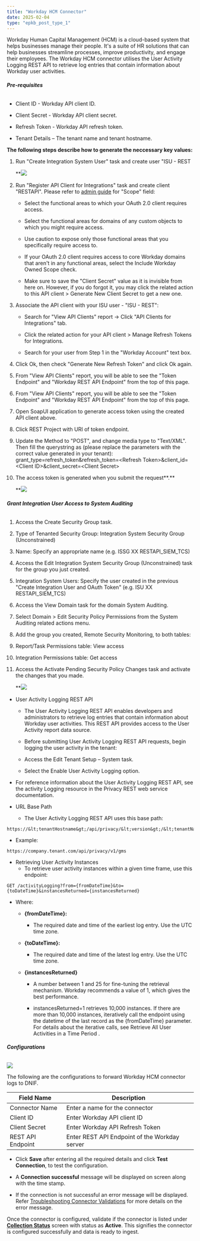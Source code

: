 ```yaml
---
title: "Workday HCM Connector"
date: 2025-02-04
type: "epkb_post_type_1"
---
```


Workday Human Capital Management (HCM) is a cloud-based system that helps businesses manage their people. It's a suite of HR solutions that can help businesses streamline processes, improve productivity, and engage their employees. The Workday HCM connector utilises the User Activity Logging REST API to retrieve log entries that contain information about Workday user activities.

###### **Pre-requisites**

- Client ID - Workday API client ID.

- Client Secret - Workday API client secret.

- Refresh Token - Workday API refresh token.

- Tenant Details – The tenant name and tenant hostname.

**The following steps describe how to generate the neccessary key values:**

1. Run "Create Integration System User" task and create user "ISU - REST  
      
      
    **![](./images-%20Workday%20HCM%20Connector/Workday-HCM-Connector-1.png)
      
    

3. Run "Register API Client for Integrations" task and create client "RESTAPI". Please refer to [admin guide](https://doc.workday.com/r/Z9lz_01hqDMDg6NSf7wCBQ/D96dPzDVCDuBJaUyJzN~kw) for "Scope" field:
    - Select the functional areas to which your OAuth 2.0 client requires access.
    
    - Select the functional areas for domains of any custom objects to which you might require access.
    
    - Use caution to expose only those functional areas that you specifically require access to.
    
    - If your OAuth 2.0 client requires access to core Workday domains that aren't in any functional areas, select the Include Workday Owned Scope check.
    
    - Make sure to save the "Client Secret" value as it is invisible from here on. However, if you do forgot it, you may click the related action to this API client > Generate New Client Secret to get a new one.

5. Associate the API client with your ISU user - "ISU - REST":
    - Search for "View API Clients" report -> Click "API Clients for Integrations" tab.
    
    - Click the related action for your API client > Manage Refresh Tokens for Integrations.
    
    - Search for your user from Step 1 in the "Workday Account" text box.

7. Click Ok, then check "Generate New Refresh Token" and click Ok again.

9. From "View API Clients" report, you will be able to see the "Token Endpoint" and "Workday REST API Endpoint" from the top of this page.

11. From "View API Clients" report, you will be able to see the "Token Endpoint" and "Workday REST API Endpoint" from the top of this page.

13. Open SoapUI application to generate access token using the created API client above.

15. Click REST Project with URI of token endpoint.

17. Update the Method to "POST", and change media type to "Text/XML". Then fill the querystring as (please replace the parameters with the correct value generated in your tenant):  
    grant_type=refresh_token&refresh_token=&lt;Refresh Token&gt;&client_id=&lt;Client ID&gt;&client_secret=&lt;Client Secret&gt;

19. The access token is generated when you submit the request**.**  
      
    **![](./images-%20Workday%20HCM%20Connector/Workday-HCM-Connector-2.png)
      
    

###### **Grant Integration User Access to System Auditing**

1. Access the Create Security Group task.

3. Type of Tenanted Security Group: Integration System Security Group (Unconstrained)

5. Name: Specify an appropriate name (e.g. ISSG XX RESTAPI_SIEM_TCS)

7. Access the Edit Integration System Security Group (Unconstrained) task for the group you just created.

9. Integration System Users: Specify the user created in the previous "Create Integration User and OAuth Token" (e.g. ISU XX RESTAPI_SIEM_TCS)

11. Access the View Domain task for the domain System Auditing.

13. Select Domain > Edit Security Policy Permissions from the System Auditing related actions menu.

15. Add the group you created, Remote Security Monitoring, to both tables:

17. Report/Task Permissions table: View access

19. Integration Permissions table: Get access

21. Access the Activate Pending Security Policy Changes task and activate the changes that you made.  
      
    **![](./images-%20Workday%20HCM%20Connector/Workday-HCM-Connector-3.png)  
      
    

- User Activity Logging REST API
    - The User Activity Logging REST API enables developers and administrators to retrieve log entries that contain information about Workday user activities. This REST API provides access to the User Activity report data source.
    
    - Before submitting User Activity Logging REST API requests, begin logging the user activity in the tenant:
    
    - Access the Edit Tenant Setup – System task.
    
    - Select the Enable User Activity Logging option.

- For reference information about the User Activity Logging REST API, see the activity Logging resource in the Privacy REST web service documentation.

- URL Base Path
    - The User Activity Logging REST API uses this base path:

```
https://&lt;tenantHostname&gt;/api/privacy/&lt;version&gt;/&lt;tenantName&gt; 
```

- Example:

```
https://company.tenant.com/api/privacy/v1/gms
```

- Retrieving User Activity Instances
    - To retrieve user activity instances within a given time frame, use this endpoint:

```
GET /activityLogging?from={fromDateTime}&to={toDateTime}&instancesReturned={instancesReturned}
```

- Where:
    - **{fromDateTime}:**
        - The required date and time of the earliest log entry. Use the UTC time zone.
    
    - **{toDateTime}:**
        - The required date and time of the latest log entry. Use the UTC time zone.
    
    - **{instancesReturned}**
        - A number between 1 and 25 for fine-tuning the retrieval mechanism. Workday recommends a value of 1, which gives the best performance.
        
        - instancesReturned=1 retrieves 10,000 instances. If there are more than 10,000 instances, iteratively call the endpoint using the datetime of the last record as the {fromDateTime} parameter. For details about the iterative calls, see Retrieve All User Activities in a Time Period .  
            

###### **Configurations**

![](./images-%20Workday%20HCM%20Connector/Workday-HCM-Connector-4.png)

The following are the configurations to forward Workday HCM connector logs to DNIF.‌

| **Field Name**  | **Description** |
| --- | --- |
| Connector Name | Enter a name for the connector |
| Client ID | Enter Workday API client ID |
| Client Secret | Enter Workday API Refresh Token |
| REST API Endpoint | Enter REST API Endpoint of the Workday server |

- Click **Save** after entering all the required details and click **Test Connection**, to test the configuration.

- A **Connection successful** message will be displayed on screen along with the time stamp.

- If the connection is not successful an error message will be displayed. Refer [Troubleshooting Connector Validations](https://dnif.it/kb/troubleshooting-and-debugging/troubleshooting-connector-validations/) for more details on the error message.

Once the connector is configured, validate if the connector is listed under **[Collection Status](https://dnif.it/kb/operations/collection-status/)** screen with status as **Active**. This signifies the connector is configured successfully and data is ready to ingest.
